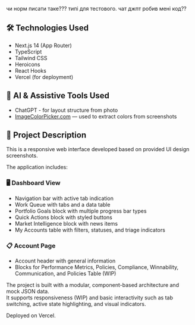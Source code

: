 чи норм писати таке??? типі для тестового. чат джпт робив мені код??

## 🛠️ Technologies Used

- Next.js 14 (App Router)
- TypeScript
- Tailwind CSS
- Heroicons
- React Hooks
- Vercel (for deployment)

## 🤖 AI & Assistive Tools Used

- ChatGPT - for layout structure from photo
- [ImageColorPicker.com](https://imagecolorpicker.com/) — used to extract colors from screenshots

## 📄 Project Description

This is a responsive web interface developed based on provided UI design screenshots.

The application includes:

### 🖥️ Dashboard View
- Navigation bar with active tab indication
- Work Queue with tabs and a data table
- Portfolio Goals block with multiple progress bar types
- Quick Actions block with styled buttons
- Market Intelligence block with news items
- My Accounts table with filters, statuses, and triage indicators

### 📋 Account Page
- Account header with general information
- Blocks for Performance Metrics, Policies, Compliance, Winnability, Communication, and Policies Table (WIP)

The project is built with a modular, component-based architecture and mock JSON data.  
It supports responsiveness (WIP) and basic interactivity such as tab switching, active state highlighting, and visual indicators.

Deployed on Vercel.